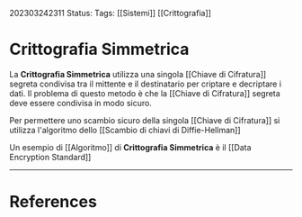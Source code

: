 202303242311
Status: 
Tags: [[Sistemi]] [[Crittografia]]

# Crittografia Simmetrica
La **Crittografia Simmetrica** utilizza una singola [[Chiave di Cifratura]] segreta condivisa tra il mittente e il destinatario per criptare e decriptare i dati.
Il problema di questo metodo è che la [[Chiave di Cifratura]] segreta deve essere condivisa in modo sicuro.

Per permettere uno scambio sicuro della singola [[Chiave di Cifratura]] si utilizza l'algoritmo dello [[Scambio di chiavi di Diffie-Hellman]]

Un esempio di [[Algoritmo]] di **Crittografia Simmetrica** è il [[Data Encryption Standard]] 

---
# References